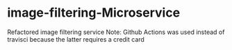 # image-filtering-Microservice
Refactored image filtering service
Note: Github Actions was used instead of travisci because the latter requires a credit card
